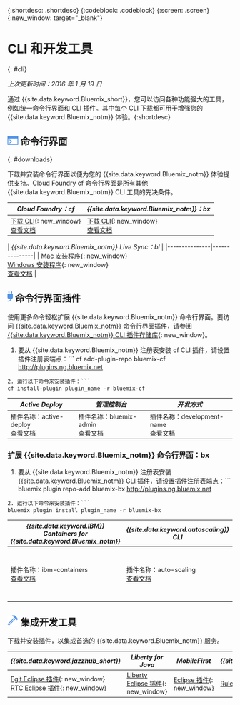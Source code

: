 {:shortdesc: .shortdesc}
{:codeblock: .codeblock}
{:screen: .screen}
{:new_window: target="_blank"}

# CLI 和开发工具
{: #cli}

*上次更新时间：2016 年 1 月 19 日*

通过 {{site.data.keyword.Bluemix_short}}，您可以访问各种功能强大的工具，例如统一命令行界面和 CLI 插件。其中每个 CLI 下载都可用于增强您的 {{site.data.keyword.Bluemix_notm}} 体验。{:shortdesc}

## ![命令行界面](./images/CLI.png) 命令行界面
{: #downloads}

下载并安装命令行界面以便为您的 {{site.data.keyword.Bluemix_notm}} 体验提供支持。Cloud Foundry cf 命令行界面是所有其他 {{site.data.keyword.Bluemix_notm}} CLI 工具的先决条件。


| *Cloud Foundry：cf* |	*{{site.data.keyword.Bluemix_notm}}：bx* | 
|---------------------|---------------|
| [下载 CLI](https://github.com/cloudfoundry/cli/releases){: new_window}<br> [查看文档](./reference/cfcommands/index.html) | [下载 CLI](http://clis.{DomainName}/){: new_window}<br> [查看文档](./reference/bluemix_cli/index.html)| 

| *{{site.data.keyword.Bluemix_notm}} Live Sync：bl* |
|---------------|---------------|
| [Mac 安装程序](ftp://public.dhe.ibm.com/cloud/bluemix/cli/Bluemix_bl.pkg){: new_window}<br> [Windows 安装程序](ftp://public.dhe.ibm.com/cloud/bluemix/cli/Bluemix_bl.exe){: new_window}<br> [查看文档](./reference/bl/index.html) |


## ![命令行界面插件](./images/CLI_Plugin.png) 命令行界面插件

使用更多命令轻松扩展 {{site.data.keyword.Bluemix_notm}} 命令行界面。要访问 {{site.data.keyword.Bluemix_notm}} 命令行界面插件，请参阅 [{{site.data.keyword.Bluemix_notm}} CLI 插件存储库](http://plugins.{DomainName}/){: new_window}。

1. 要从 {{site.data.keyword.Bluemix_notm}} 注册表安装 cf CLI 插件，请设置插件注册表端点：```
cf add-plugin-repo bluemix-cf http://plugins.ng.bluemix.net
```
2. 运行以下命令来安装插件：```
cf install-plugin plugin_name -r bluemix-cf
```

| *Active Deploy* | *管理控制台* | *开发方式* | 
|-----------------|-----------------|-----------------|
| 插件名称：active-deploy<br>  [查看文档](../services/ActiveDeploy/index.html#cli) |  插件名称：bluemix-admin<br> [查看文档](../cli/plugins/bluemix_admin/index.html) | 插件名称：development-name<br> [查看文档](./plugins/dev_mode/index.html) | 

### 扩展 {{site.data.keyword.Bluemix_notm}} 命令行界面：bx
1. 要从 {{site.data.keyword.Bluemix_notm}} 注册表安装 {{site.data.keyword.Bluemix_notm}} CLI 插件，请设置插件注册表端点：```
bluemix plugin repo-add bluemix-bx http://plugins.ng.bluemix.net
```
2. 运行以下命令来安装插件：```
bluemix plugin install plugin_name -r bluemix-bx
```

| *{{site.data.keyword.IBM}} Containers for {{site.data.keyword.Bluemix_notm}}* | *{{site.data.keyword.autoscaling}} CLI* | *VPN* |
|-----|----|----|
| 插件名称：ibm-containers<br> [查看文档](https://www.{DomainName}/docs/containers/container_cli_cfic.html#container_cli_cfic) | 插件名称：auto-scaling<br> [查看文档](./plugins/auto-scaling/index.html) |插件名称：VPN<br> [查看文档](./plugins/vpn/index.html) |

## ![集成开发工具](./images/Integrated_Dev_Tools.png) 集成开发工具


下载并安装插件，以集成首选的 {{site.data.keyword.Bluemix_notm}} 服务。

| *{{site.data.keyword.jazzhub_short}}* | *Liberty for Java* | *MobileFirst* | *{{site.data.keyword.rules_short}}* |
|-------------|----------|----------|----------|
| [Egit Eclipse 插件](https://hub.jazz.net/docs/reference/gitclient/#eclipse_using_egit){: new_window}<br> [RTC Eclipse 插件](https://hub.jazz.net/docs/reference/gitclient/#eclipse_using_rtc){: new_window} | [Liberty Eclipse 插件](https://developer.ibm.com/wasdev/downloads/liberty-profile-using-eclipse/){: new_window} | [Eclipse 插件](https://marketplace.eclipse.org/content/ibm-mobilefirst-platform-studio){: new_window} | [Rules Designer Eclipse 插件](../services/rules/index.html#rulov002) |
